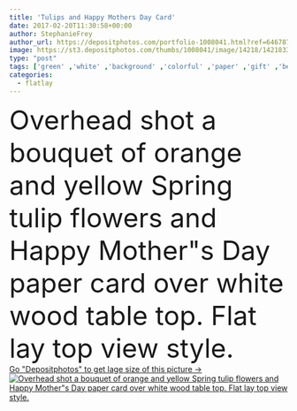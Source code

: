 ```yaml
---
title: 'Tulips and Happy Mothers Day Card'
date: 2017-02-20T11:30:58+00:00
author: StephanieFrey
author_url: https://depositphotos.com/portfolio-1008041.html?ref=64678756
image: https://st3.depositphotos.com/thumbs/1008041/image/14218/142183346/api_thumb_450.jpg?forcejpeg=true
type: "post"
tags: ['green' ,'white' ,'background' ,'colorful' ,'paper' ,'gift' ,'beautiful' ,'celebration' ,'decoration' ,'greeting' ,'holiday' ,'present' ,'closeup' ,'empty' ,'love' ,'nature' ,'spring' ,'fresh' ,'petals' ,'flora' ,'floral' ,'flower' ,'flowers' ,'wooden' ,'border' ,'card' ,'frame' ,'rustic' ,'bouquet' ,'easter' ,'bunch' ,'occasion' ,'cards' ,'tulips' ,'bundle' ,'overhead' ,'fondos' ,'Color Image' ,'still life' ,'top view' ,'Surface Level' ,'no people' ,'mothers day' ,'viewed from above' ,'shot from above' ,'womans day' ,'flat lay' ,'looking down on' ,'wood table top' ,'flatlay' ]
categories: 
  - flatlay
---
```

<div aling="center">
            <font size="60"> Overhead shot a bouquet of orange and yellow Spring tulip flowers and Happy Mother"s Day paper card over white wood table top. Flat lay top view style.</font>   
</div>
<div>
    <a href='https://st3.depositphotos.com/thumbs/1008041/image/14218/142183346/api_thumb_450.jpg?forcejpeg=true?ref=64678756' target=_blank > Go "Depositphotos" to get lage size of this picture ->
        <img href='https://st3.depositphotos.com/thumbs/1008041/image/14218/142183346/api_thumb_450.jpg?forcejpeg=true?ref=64678756' src='https://st3.depositphotos.com/1008041/14218/i/950/depositphotos_142183346-stock-photo-tulips-and-happy-mothers-day.jpg?forcejpeg=true' alt='Overhead shot a bouquet of orange and yellow Spring tulip flowers and Happy Mother"s Day paper card over white wood table top. Flat lay top view style.' >
    </a>
</div>
